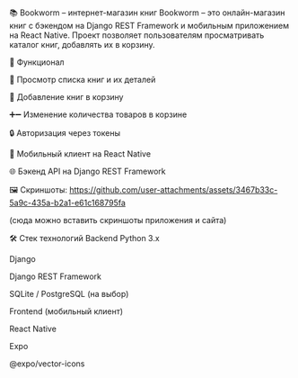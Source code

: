 📚 Bookworm – интернет-магазин книг
Bookworm – это онлайн-магазин книг с бэкендом на Django REST Framework и мобильным приложением на React Native.
Проект позволяет пользователям просматривать каталог книг, добавлять их в корзину.

🚀 Функционал

📖 Просмотр списка книг и их деталей

🛒 Добавление книг в корзину

➕➖ Изменение количества товаров в корзине

🔒 Авторизация через токены

📱 Мобильный клиент на React Native

🌐 Бэкенд API на Django REST Framework

🖼️ Скриншоты:
https://github.com/user-attachments/assets/3467b33c-5a9c-435a-b2a1-e61c168795fa

(сюда можно вставить скриншоты приложения и сайта)

🛠️ Стек технологий
Backend
Python 3.x

Django

Django REST Framework

SQLite / PostgreSQL (на выбор)

Frontend (мобильный клиент)

React Native

Expo

@expo/vector-icons
